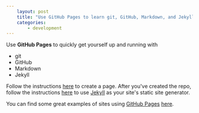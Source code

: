 ```yaml
---
    layout: post
    title: "Use GitHub Pages to learn git, GitHub, Markdown, and Jekyll"
    categories:
        - development
---
```


<!-- I'm not a developer, I'm not anything really, but I have a strong desire to optimize my life via modern tech. I'm not really good enough at programming to make any money off of my knowledge, but I love to learn about it and I typically know enough to see that foo application has value in the world of development. A few years ago, my boss asked me to develop a document control system for his department. While reasearching DCS's I came across GitHub and immediately saw its value. Since I'm not a "real programmer", I hand't found much use for it, but I recently started doing some web development and checked to see if there was any way incorporate `git` (and GitHub) into my process. The web development I started doing was using WordPress. I immediately realized that I could use GitHub to find custom modules which led me to think bigger and find alternatives to WordPress itself. During that investigation, I came across 'GitHub Pages'.  -->

Use **GitHub Pages** to quickly get yourself up and running with

- git
- GitHub
- Markdown
- Jekyll

Follow the instructions [here][gh-pages] to create a page. After you've created the repo, follow the instructions [here][gh-pages+jekyll] to use [Jekyll][jekyll.com] as your site's static site generator.

You can find some great examples of sites using [GitHub Pages][gh-pages] [here][ex-gh-pages].

[wp.com]: http://wordpress.com
[wp.org]: http://wordpress.org
[wp-github]: https://github.com/WordPress/WordPress
[gh-pages]: https://pages.github.com/
[gh-pages+jekyll]: https://help.github.com/articles/setting-up-your-github-pages-site-locally-with-jekyll/
[jekyll.com]: http://jekyllrb.com
[github.com]: https://github.com
[zazazack.github.io-repo]: https://github.com/zazazack/zazazack.github.io
[atom.com]: https://atom.io
[ex-gh-pages]: https://github.com/showcases/github-pages-examples
